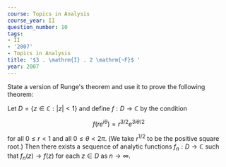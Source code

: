 ```yaml
---
course: Topics in Analysis
course_year: II
question_number: 10
tags:
- II
- '2007'
- Topics in Analysis
title: '$3 . \mathrm{I} . 2 \mathrm{~F}$ '
year: 2007
---
```



State a version of Runge's theorem and use it to prove the following theorem:

Let $D=\{z \in \mathbb{C}:|z|<1\}$ and define $f: D \rightarrow \mathbb{C}$ by the condition

$$f\left(r e^{i \theta}\right)=r^{3 / 2} e^{3 i \theta / 2}$$

for all $0 \leqslant r<1$ and all $0 \leqslant \theta<2 \pi$. (We take $r^{1 / 2}$ to be the positive square root.) Then there exists a sequence of analytic functions $f_{n}: D \rightarrow \mathbb{C}$ such that $f_{n}(z) \rightarrow f(z)$ for each $z \in D$ as $n \rightarrow \infty$.